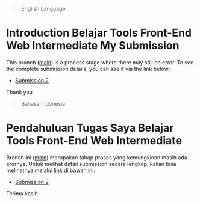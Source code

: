 > English Language

# Introduction Belajar Tools Front-End Web Intermediate My Submission

This branch ([main](https://github.com/wilsonoey60/Belajar-Tools-Front-End-Web-Intermediate)) is a process stage where there may still be error. To see the complete submission details, you can see it via the link below:

-   [Submission 2](https://github.com/wilsonoey60/Belajar-Tools-Front-End-Web-Intermediate/tree/submission-1)

Thank you

> Bahasa Indonesia

# Pendahuluan Tugas Saya Belajar Tools Front-End Web Intermediate

Branch ini ([main](https://github.com/wilsonoey60/Belajar-Tools-Front-End-Web-Intermediate)) merupakan tahap proses yang kemungkinan masih ada erornya. Untuk melihat detail submission secara lengkap, kalian bisa melihatnya melalui link di bawah ini:

-   [Submission 2](https://github.com/wilsonoey60/Belajar-Tools-Front-End-Web-Intermediate/tree/submission-1)

Terima kasih
